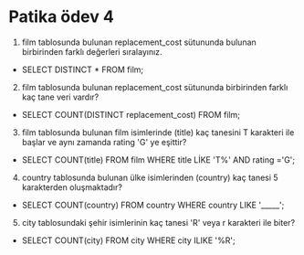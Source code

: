 # Patika ödev 4 

1. film tablosunda bulunan replacement_cost sütununda bulunan birbirinden farklı değerleri sıralayınız.
* SELECT DISTINCT * FROM film;

2. film tablosunda bulunan replacement_cost sütununda birbirinden farklı kaç tane veri vardır?
* SELECT COUNT(DISTINCT replacement_cost) FROM film;

3. film tablosunda bulunan film isimlerinde (title) kaç tanesini T karakteri ile başlar ve aynı zamanda rating 'G' ye eşittir?
* SELECT COUNT(title) FROM film WHERE title LİKE 'T%' AND rating ='G';

4. country tablosunda bulunan ülke isimlerinden (country) kaç tanesi 5 karakterden oluşmaktadır?
* SELECT COUNT(country) FROM country WHERE country LIKE '_____';

5. city tablosundaki şehir isimlerinin kaç tanesi 'R' veya r karakteri ile biter?
* SELECT COUNT(city) FROM city WHERE city ILIKE '%R';